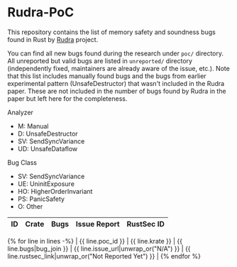 # Rudra-PoC

This repository contains the list of memory safety and soundness bugs found in Rust
by [Rudra](https://github.com/sslab-gatech/Rudra) project.

You can find all new bugs found during the research under `poc/` directory.
All unreported but valid bugs are listed in `unreported/` directory (independently fixed, maintainers are already aware of the issue, etc.).
Note that this list includes manually found bugs and the bugs from earlier experimental pattern (UnsafeDestructor) that wasn't included in the Rudra paper.
These are not included in the number of bugs found by Rudra in the paper but left here for the completeness.

Analyzer
* M: Manual
* D: UnsafeDestructor
* SV: SendSyncVariance
* UD: UnsafeDataflow

Bug Class
* SV: SendSyncVariance
* UE: UninitExposure
* HO: HigherOrderInvariant
* PS: PanicSafety
* O: Other

| ID | Crate | Bugs | Issue Report | RustSec ID |
| -- | ----- | ---- | ------------ | ---------- |
{% for line in lines -%}
| {{ line.poc_id }} | {{ line.krate }} | {{ line.bugs|bug_join }} | {{ line.issue_url|unwrap_or("N/A") }} | {{ line.rustsec_link|unwrap_or("Not Reported Yet") }} |
{% endfor %}
